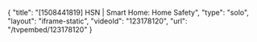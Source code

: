 {
    "title": "[1508441819] HSN | Smart Home: Home Safety",
    "type": "solo",
    "layout": "iframe-static",
    "videoId": "123178120",
    "url": "\/tvpembed\/123178120"
}